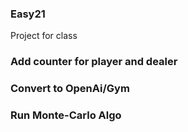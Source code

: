 ### Easy21
Project for class 



### Add counter for player and dealer 

### Convert to OpenAi/Gym

### Run Monte-Carlo Algo

